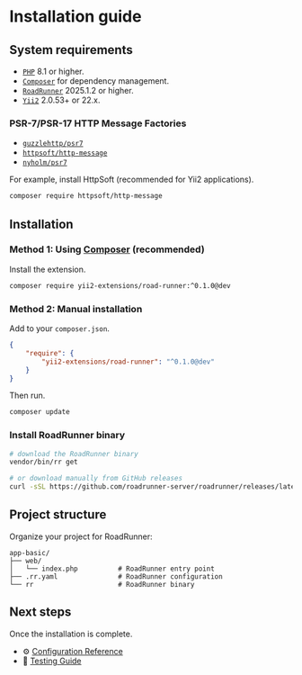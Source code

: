 # Installation guide

## System requirements

- [`PHP`](https://www.php.net/downloads) 8.1 or higher.
- [`Composer`](https://getcomposer.org/download/) for dependency management.
- [`RoadRunner`](https://github.com/roadrunner-server/roadrunner) 2025.1.2 or higher.
- [`Yii2`](https://github.com/yiisoft/yii2) 2.0.53+ or 22.x.

### PSR-7/PSR-17 HTTP Message Factories

- [`guzzlehttp/psr7`](https://github.com/guzzle/psr7)
- [`httpsoft/http-message`](https://github.com/httpsoft/http-message)
- [`nyholm/psr7`](https://github.com/Nyholm/psr7)

For example, install HttpSoft (recommended for Yii2 applications).

```bash
composer require httpsoft/http-message
```

## Installation

### Method 1: Using [Composer](https://getcomposer.org/download/) (recommended)

Install the extension.

```bash
composer require yii2-extensions/road-runner:^0.1.0@dev
```

### Method 2: Manual installation

Add to your `composer.json`.

```json
{
    "require": {
        "yii2-extensions/road-runner": "^0.1.0@dev"
    }
}
```

Then run.

```bash
composer update
```

### Install RoadRunner binary

```bash
# download the RoadRunner binary
vendor/bin/rr get

# or download manually from GitHub releases
curl -sSL https://github.com/roadrunner-server/roadrunner/releases/latest/download/roadrunner-linux-amd64.tar.gz | tar -xz
```

## Project structure

Organize your project for RoadRunner:

```text
app-basic/
├── web/
│   └── index.php          # RoadRunner entry point
├── .rr.yaml               # RoadRunner configuration
└── rr                     # RoadRunner binary
```

## Next steps

Once the installation is complete.

- ⚙️ [Configuration Reference](configuration.md)
- 🧪 [Testing Guide](testing.md)
